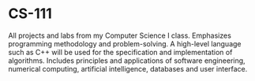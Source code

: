 # CS-111
All projects and labs from my Computer Science I class.
Emphasizes programming methodology and problem-solving. A high-level language such as C++ will be used for the specification and implementation of algorithms. Includes principles and applications of software engineering, numerical computing, artificial intelligence, databases and user interface.
